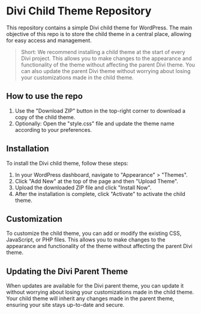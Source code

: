 # Divi Child Theme Repository

This repository contains a simple Divi child theme for WordPress. The main objective of this repo is to store the child theme in a central place, allowing for easy access and management.

> Short: We recommend installing a child theme at the start of every Divi project. This allows you to make changes to the appearance and functionality of the theme without affecting the parent Divi theme. You can also update the parent Divi theme without worrying about losing your customizations made in the child theme.

## How to use the repo

1. Use the "Download ZIP" button in the top-right corner to download a copy of the child theme.
2. Optionally: Open the "style.css" file and update the theme name according to your preferences.

## Installation

To install the Divi child theme, follow these steps:

1. In your WordPress dashboard, navigate to "Appearance" > "Themes".
2. Click "Add New" at the top of the page and then "Upload Theme".
3. Upload the downloaded ZIP file and click "Install Now".
4. After the installation is complete, click "Activate" to activate the child theme.

## Customization

To customize the child theme, you can add or modify the existing CSS, JavaScript, or PHP files. This allows you to make changes to the appearance and functionality of the theme without affecting the parent Divi theme.

## Updating the Divi Parent Theme

When updates are available for the Divi parent theme, you can update it without worrying about losing your customizations made in the child theme. Your child theme will inherit any changes made in the parent theme, ensuring your site stays up-to-date and secure.
